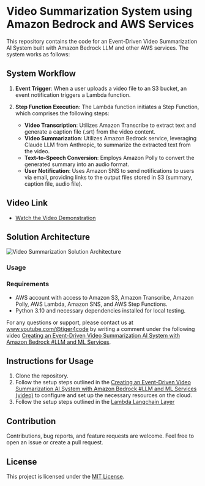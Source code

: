 # Video Summarization System using Amazon Bedrock and AWS Services

This repository contains the code for an Event-Driven Video Summarization AI System built with Amazon Bedrock LLM and other AWS services. The system works as follows:

## System Workflow

1. **Event Trigger**: When a user uploads a video file to an S3 bucket, an event notification triggers a Lambda function.

2. **Step Function Execution**: The Lambda function initiates a Step Function, which comprises the following steps:
   - **Video Transcription**: Utilizes Amazon Transcribe to extract text and generate a caption file (.srt) from the video content.
   - **Video Summarization**: Utilizes Amazon Bedrock service, leveraging Claude LLM from Anthropic, to summarize the extracted text from the video.
   - **Text-to-Speech Conversion**: Employs Amazon Polly to convert the generated summary into an audio format.
   - **User Notification**: Uses Amazon SNS to send notifications to users via email, providing links to the output files stored in S3 (summary, caption file, audio file).

## Video Link

- [Watch the Video Demonstration](https://youtu.be/VOqbVIKzFog)

## Solution Architecture

<!-- Placeholder for Solution Architecture Diagram -->
![Video Summarization Solution Architecture](Audio-Chatbot-solution-architecture.png)

### Usage

### Requirements

- AWS account with access to Amazon S3, Amazon Transcribe, Amazon Polly, AWS Lambda, Amazon SNS, and AWS Step Functions.
- Python 3.10 and necessary dependencies installed for local testing.

For any questions or support, please contact us at www.youtube.com/@tiger4code by writing a comment under the following video [Creating an Event-Driven Video Summarization AI System with Amazon Bedrock #LLM and ML Services](https://youtu.be/VOqbVIKzFog).

## Instructions for Usage

1. Clone the repository.
2. Follow the setup steps outlined in the [Creating an Event-Driven Video Summarization AI System with Amazon Bedrock #LLM and ML Services (video)](https://youtu.be/VOqbVIKzFog) to configure and set up the necessary resources on the cloud.
2. Follow the setup steps outlined in the [Lambda Langchain Layer](2-Step-Function/2-Video-Summarization-using-LLM/LLM-Lambda-layer/README.md)

## Contribution

Contributions, bug reports, and feature requests are welcome. Feel free to open an issue or create a pull request.


## License

This project is licensed under the [MIT License](LICENSE).